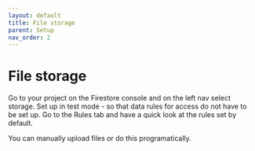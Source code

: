 ```yaml
---
layout: default
title: File storage
parent: Setup
nav_order: 2
---
```

# File storage

Go to your project on the Firestore console and on the left nav select storage. Set up in test mode - so that data rules for access do not have to be set up. Go to the Rules tab and have a quick look at the rules set by default.

You can manually upload files or do this programatically.
